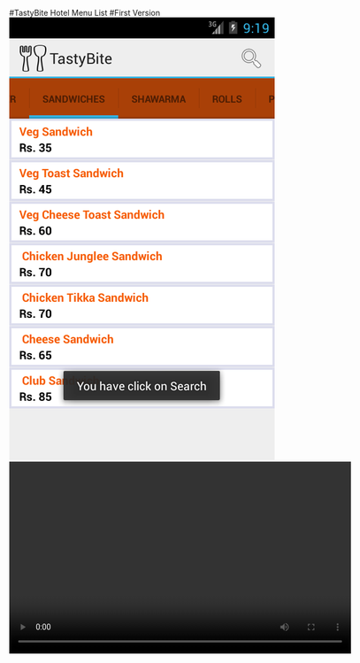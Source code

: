 #TastyBite Hotel Menu List
#First Version
![alt TastyBite](https://github.com/imushir/raw/blob/master/tasty_bite_screeshot/2.png)
<video  width="618" height="347" controls preload> 
    <source src="https://github.com/imushir/raw/blob/master/recording/001.mp4" media="only screen and (min-device-width: 568px)"></source> 
   
</video>

